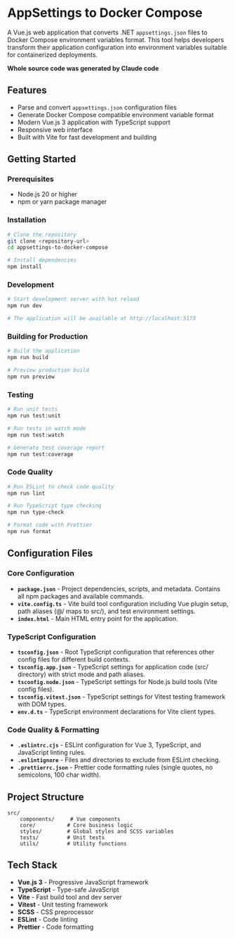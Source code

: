# AppSettings to Docker Compose

A Vue.js web application that converts .NET `appsettings.json` files to Docker Compose environment variables format. This tool helps developers transform their application configuration into environment variables suitable for containerized deployments.

**Whole source code was generated by Claude code**

## Features

- Parse and convert `appsettings.json` configuration files
- Generate Docker Compose compatible environment variable format
- Modern Vue.js 3 application with TypeScript support
- Responsive web interface
- Built with Vite for fast development and building

## Getting Started

### Prerequisites

- Node.js 20 or higher
- npm or yarn package manager

### Installation

```bash
# Clone the repository
git clone <repository-url>
cd appsettings-to-docker-compose

# Install dependencies
npm install
```

### Development

```bash
# Start development server with hot reload
npm run dev

# The application will be available at http://localhost:5173
```

### Building for Production

```bash
# Build the application
npm run build

# Preview production build
npm run preview
```

### Testing

```bash
# Run unit tests
npm run test:unit

# Run tests in watch mode
npm run test:watch

# Generate test coverage report
npm run test:coverage
```

### Code Quality

```bash
# Run ESLint to check code quality
npm run lint

# Run TypeScript type checking
npm run type-check

# Format code with Prettier
npm run format
```

## Configuration Files

### Core Configuration

- **`package.json`** - Project dependencies, scripts, and metadata. Contains all npm packages and available commands.
- **`vite.config.ts`** - Vite build tool configuration including Vue plugin setup, path aliases (@/ maps to src/), and test environment settings.
- **`index.html`** - Main HTML entry point for the application.

### TypeScript Configuration

- **`tsconfig.json`** - Root TypeScript configuration that references other config files for different build contexts.
- **`tsconfig.app.json`** - TypeScript settings for application code (src/ directory) with strict mode and path aliases.
- **`tsconfig.node.json`** - TypeScript settings for Node.js build tools (Vite config files).
- **`tsconfig.vitest.json`** - TypeScript settings for Vitest testing framework with DOM types.
- **`env.d.ts`** - TypeScript environment declarations for Vite client types.

### Code Quality & Formatting

- **`.eslintrc.cjs`** - ESLint configuration for Vue 3, TypeScript, and JavaScript linting rules.
- **`.eslintignore`** - Files and directories to exclude from ESLint checking.
- **`.prettierrc.json`** - Prettier code formatting rules (single quotes, no semicolons, 100 char width).

## Project Structure

```
src/
    components/     # Vue components
    core/          # Core business logic
    styles/        # Global styles and SCSS variables
    tests/         # Unit tests
    utils/         # Utility functions
```

## Tech Stack

- **Vue.js 3** - Progressive JavaScript framework
- **TypeScript** - Type-safe JavaScript
- **Vite** - Fast build tool and dev server
- **Vitest** - Unit testing framework
- **SCSS** - CSS preprocessor
- **ESLint** - Code linting
- **Prettier** - Code formatting

